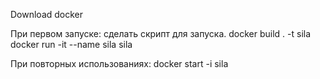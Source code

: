 Download docker

При первом запуске: сделать скрипт для запуска.
docker build . -t sila
docker run -it --name sila sila

При повторных использованиях:
docker start -i sila